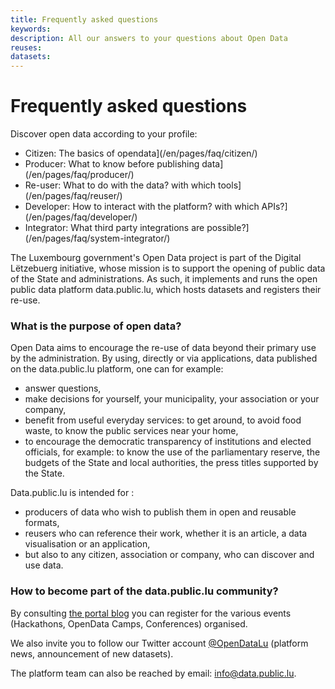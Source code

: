 ```yaml
---
title: Frequently asked questions
keywords:
description: All our answers to your questions about Open Data
reuses:
datasets:
---
```


# Frequently asked questions

Discover open data according to your profile: 

- Citizen: The basics of opendata](/en/pages/faq/citizen/)
- Producer: What to know before publishing data](/en/pages/faq/producer/)
- Re-user: What to do with the data? with which tools](/en/pages/faq/reuser/)
- Developer: How to interact with the platform? with which APIs?](/en/pages/faq/developer/)
- Integrator: What third party integrations are possible?](/en/pages/faq/system-integrator/)


The Luxembourg government's Open Data project is part of the Digital Lëtzebuerg initiative, whose mission is to support the opening of public data of the State and administrations. As such, it implements and runs the open public data platform data.public.lu, which hosts datasets and registers their re-use.

### What is the purpose of open data?

Open Data aims to encourage the re-use of data beyond their primary use by the administration. By using, directly or via applications, data published on the data.public.lu platform, one can for example:

* answer questions,
* make decisions for yourself, your municipality, your association or your company,
* benefit from useful everyday services: to get around, to avoid food waste, to know the public services near your home,
* to encourage the democratic transparency of institutions and elected officials, for example: to know the use of the parliamentary reserve, the budgets of the State and local authorities, the press titles supported by the State.

Data.public.lu is intended for :

* producers of data who wish to publish them in open and reusable formats,
* reusers who can reference their work, whether it is an article, a data visualisation or an application,
* but also to any citizen, association or company, who can discover and use data.

### How to become part of the data.public.lu community?

By consulting [the portal blog](/en/posts/) you can register for the various events (Hackathons, OpenData Camps, Conferences) organised.

We also invite you to follow our Twitter account [@OpenDataLu](https://twitter.com/opendatalu) (platform news, announcement of new datasets).

The platform team can also be reached by email: [info@data.public.lu](mailto:info@data.public.lu).

